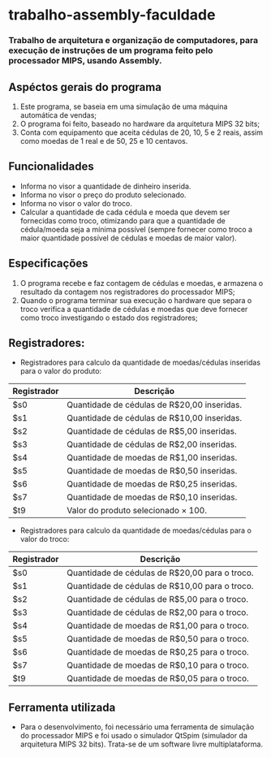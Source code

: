 # trabalho-assembly-faculdade
### Trabalho de arquitetura e organização de computadores, para execução de instruções de um programa feito pelo processador MIPS, usando Assembly.

## Aspéctos gerais do programa

1. Este programa, se baseia em uma simulação de uma máquina automática de vendas;
2. O programa foi feito, baseado no hardware da arquitetura MIPS 32 bits;
3. Conta com equipamento que aceita cédulas de 20, 10, 5 e 2 reais, assim como moedas de 1 real e de 50, 25 e 10 centavos.

## Funcionalidades

- Informa no visor a quantidade de dinheiro inserida.
- Informa no visor o preço do produto selecionado.
- Informa no visor o valor do troco.
- Calcular a quantidade de cada cédula e moeda que devem ser fornecidas como troco, otimizando para que a quantidade de cédula/moeda seja a mínima possível (sempre fornecer como troco a maior quantidade possível de cédulas e moedas de maior valor).

## Especificações

1. O programa recebe e faz contagem de cédulas e moedas, e armazena o resultado da contagem nos registradores do processador MIPS;
2. Quando o programa terminar sua execução o hardware que separa o troco verifica a quantidade de cédulas e moedas que deve fornecer como troco investigando o estado dos registradores;

## Registradores:

- Registradores para calculo da quantidade de moedas/cédulas inseridas para o valor do produto:

Registrador | Descrição
----------- | ---------
$s0         | Quantidade de cédulas de R$20,00 inseridas.
$s1         | Quantidade de cédulas de R$10,00 inseridas.
$s2         | Quantidade de cédulas de R$5,00 inseridas.
$s3         | Quantidade de cédulas de R$2,00 inseridas.
$s4         | Quantidade de moedas de R$1,00 inseridas.
$s5         | Quantidade de moedas de R$0,50 inseridas.
$s6         | Quantidade de moedas de R$0,25 inseridas.
$s7         | Quantidade de moedas de R$0,10 inseridas.
$t9         | Valor do produto selecionado × 100.

- Registradores para calculo da quantidade de moedas/cédulas para o valor do troco:

Registrador | Descrição
----------- | ---------
$s0         | Quantidade de cédulas de R$20,00 para o troco.
$s1         | Quantidade de cédulas de R$10,00 para o troco.
$s2         | Quantidade de cédulas de R$5,00 para o troco.
$s3         | Quantidade de cédulas de R$2,00 para o troco.
$s4         | Quantidade de moedas de R$1,00 para o troco.
$s5         | Quantidade de moedas de R$0,50 para o troco.
$s6         | Quantidade de moedas de R$0,25 para o troco.
$s7         | Quantidade de moedas de R$0,10 para o troco.
$t9         | Quantidade de moedas de R$0,05 para o troco.

## Ferramenta utilizada

- Para o desenvolvimento, foi necessário uma ferramenta de simulação do processador MIPS e foi usado o simulador QtSpim (simulador da arquitetura MIPS 32 bits). Trata-se de um software livre multiplataforma.
